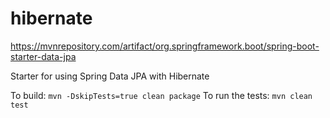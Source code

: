 # hibernate

https://mvnrepository.com/artifact/org.springframework.boot/spring-boot-starter-data-jpa

Starter for using Spring Data JPA with Hibernate

To build: `mvn -DskipTests=true clean package`
To run the tests: `mvn clean test`
